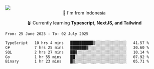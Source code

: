 
<img align = "center" src="https://readme-typing-svg.herokuapp.com?font=Fira+Code&size=25&pause=1000&color=00F713&center=true&vCenter=true&random=false&width=850&height=70&lines=Hi+There+%F0%9F%91%8B%2C+Im+Julian+Caesar;"/>
<br>

<div align = "center">
  📌 I'm from Indonesia
  
  🪴 Currently learning **Typescript, NextJS, and Tailwind**
</div>

<!--START_SECTION:waka-->

```txt
From: 25 June 2025 - To: 02 July 2025

TypeScript   10 hrs 4 mins   ██████████▒░░░░░░░░░░░░░░   41.57 %
C#           7 hrs 25 mins   ███████▓░░░░░░░░░░░░░░░░░   30.60 %
SQL          2 hrs 27 mins   ██▓░░░░░░░░░░░░░░░░░░░░░░   10.14 %
Go           1 hr 55 mins    ██░░░░░░░░░░░░░░░░░░░░░░░   07.92 %
Binary       1 hr 23 mins    █▒░░░░░░░░░░░░░░░░░░░░░░░   05.71 %
```

<!--END_SECTION:waka-->
